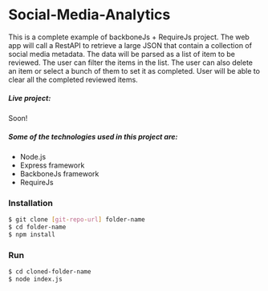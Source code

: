 # Social-Media-Analytics
This is a complete example of backboneJs + RequireJs project.
The web app will call a RestAPI to retrieve a large JSON that contain a collection of social media metadata. The data will be parsed as a list of item to be reviewed. The user can filter the items in the list. The user can also delete an item or select a bunch of them to set it as completed. User will be able to clear all the completed reviewed items.

##### Live project:
Soon!

##### Some of the technologies used in this project are:
  - Node.js
  - Express framework
  - BackboneJs framework
  - RequireJs
 
### Installation
```sh
$ git clone [git-repo-url] folder-name
$ cd folder-name
$ npm install
```

### Run
```sh
$ cd cloned-folder-name
$ node index.js
```

